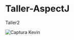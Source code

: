 # Taller-AspectJ
Taller2

![Captura Kevin](https://user-images.githubusercontent.com/84404365/120684937-e7395500-c464-11eb-89a0-62ada92518b6.png)
